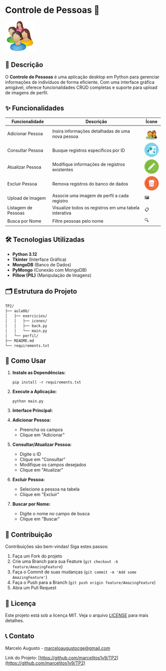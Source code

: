 # Controle de Pessoas 👥

![Logo do Projeto](icones/logo_usuarios.png)

## 📝 Descrição

O **Controle de Pessoas** é uma aplicação desktop em Python para gerenciar informações de indivíduos de forma eficiente. Com uma interface gráfica amigável, oferece funcionalidades CRUD completas e suporte para upload de imagens de perfil.

## ✨ Funcionalidades

| Funcionalidade | Descrição | Ícone |
|----------------|-----------|-------|
| Adicionar Pessoa | Insira informações detalhadas de uma nova pessoa | ![Adicionar](icones/acesso.png) |
| Consultar Pessoa | Busque registros específicos por ID | ![Consultar](icones/consultar.png) |
| Atualizar Pessoa | Modifique informações de registros existentes | ![Atualizar](icones/alterar.png) |
| Excluir Pessoa | Remova registros do banco de dados | ![Excluir](icones/excluir.png) |
| Upload de Imagem | Associe uma imagem de perfil a cada registro | 🖼️ |
| Listagem de Pessoas | Visualize todos os registros em uma tabela interativa | 📋 |
| Busca por Nome | Filtre pessoas pelo nome | 🔍 |

## 🛠️ Tecnologias Utilizadas

- **Python 3.12**
- **Tkinter** (Interface Gráfica)
- **MongoDB** (Banco de Dados)
- **PyMongo** (Conexão com MongoDB)
- **Pillow (PIL)** (Manipulação de Imagens)

## 🗂️ Estrutura do Projeto

```
TP2/
├── aula06/
│   ├── exercicios/
│   │   ├── icones/
│   │   ├── back.py
│   │   └── main.py
│   └── perfil/
├── README.md
└── requirements.txt
```

## 🚀 Como Usar

1. **Instale as Dependências:**
   ```
   pip install -r requirements.txt
   ```

2. **Execute a Aplicação:**
   ```
   python main.py
   ```

3. **Interface Principal:**



4. **Adicionar Pessoa:**
   - Preencha os campos
   - Clique em "Adicionar"

5. **Consultar/Atualizar Pessoa:**
   - Digite o ID
   - Clique em "Consultar"
   - Modifique os campos desejados
   - Clique em "Atualizar"

6. **Excluir Pessoa:**
   - Selecione a pessoa na tabela
   - Clique em "Excluir"

7. **Buscar por Nome:**
   - Digite o nome no campo de busca
   - Clique em "Buscar"


## 🤝 Contribuição

Contribuições são bem-vindas! Siga estes passos:

1. Faça um Fork do projeto
2. Crie uma Branch para sua Feature (`git checkout -b feature/AmazingFeature`)
3. Faça o Commit de suas mudanças (`git commit -m 'Add some AmazingFeature'`)
4. Faça o Push para a Branch (`git push origin feature/AmazingFeature`)
5. Abra um Pull Request

## 📄 Licença

Este projeto está sob a licença MIT. Veja o arquivo [LICENSE](LICENSE) para mais detalhes.

## 📞 Contato

Marcelo Augusto - marceloaugustocge@gmail.com

Link do Projeto: [https://github.com/marcelitos1v9/TP2](https://github.com/marcelitos1v9/TP2)
